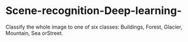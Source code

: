 # Scene-recognition-Deep-learning-
Classify the whole image to one of six classes: Buildings, Forest, Glacier, Mountain, Sea orStreet. 
